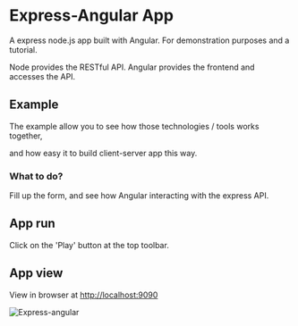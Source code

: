 # Express-Angular App

A express node.js app built with Angular. For demonstration purposes and a tutorial.

Node provides the RESTful API. Angular provides the frontend and accesses the API.

## Example

The example allow you to see how those technologies / tools works together,

and how easy it to build client-server app this way.

### What to do?

Fill up the form, and see how Angular interacting with the express API.

## App run

Click on the 'Play' button at the top toolbar.

## App view

View in browser at [http://localhost:9090](http://localhost:9090)


![Express-angular](http://i.imgur.com/BjXZgWs.png)
